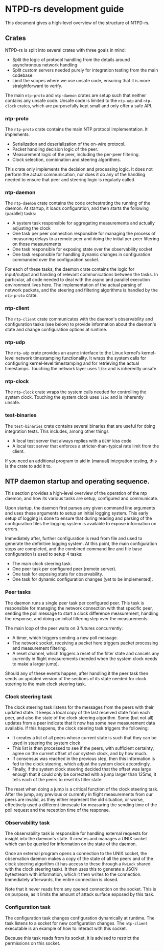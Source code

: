 # NTPD-rs development guide

This document gives a high-level overview of the structure of NTPD-rs.

## Crates

NTPD-rs is split into several crates with three goals in mind:

 - Split the logic of protocol handling from the details around asynchronous network handling
 - Split custom servers needed purely for integration testing from the main codebase
 - Limit the scopes where we use unsafe code, ensuring that it is more straightforward to verify.

The main `ntp-proto` and `ntp-daemon` crates are setup such that neither contains any unsafe code. Unsafe code is limited to the `ntp-udp` and `ntp-clock` crates, which are purposefully kept small and only offer a safe API.

### ntp-proto

The `ntp-proto` crate contains the main NTP protocol implementation. It implements:
 - Serialization and deserialization of the on-wire protocol.
 - Packet handling decision logic of the peer.
 - Measurement logic of the peer, including the per-peer filtering.
 - Clock selection, combination and steering algorithms.

This crate only implements the decision and processing logic. It does not perform the actual communication, nor does it do any of the handling needed to ensure that peer and steering logic is regularly called.

### ntp-daemon

The `ntp-daemon` crate contains the code orchestrating the running of the daemon. At startup, it loads configuration, and then starts the following (parallel) tasks:
 - A system task responsible for aggregating measurements and actually adjusting the clock
 - One task per peer connection responsible for managing the process of measuring delays to a remote peer and doing the initial per-peer filtering on those measurements
 - One task responsible for exposing state over the observability socket
 - One task responsible for handling dynamic changes in configuration commanded over the configuration socket.

For each of these tasks, the daemon crate contains the logic for input/output and handing of relevant communications between the tasks. In particular, all code needed to deal with the async and parallel execution environment lives here. The implementation of the actual parsing of network packets, and the steering and filtering algorithms is handled by the `ntp-proto` crate.

### ntp-client

The `ntp-client` crate communicates with the daemon's observability and configuration tasks (see below) to provide information about the daemon's state and change configuration options at runtime. 

### ntp-udp

The `ntp-udp` crate provides an async interface to the Linux kernel's kernel-level network timestamping functionality. It wraps the system calls for configuring kernel-level timestamping and for retrieving the actual timestamps. Touching the network layer uses `libc` and is inherently unsafe.

### ntp-clock

The `ntp-clock` crate wraps the system calls needed for controlling the system clock. Touching the system clock uses `libc` and is inherently unsafe.

### test-binaries

The `test-binaries` crate contains several binaries that are useful for doing integration tests. This includes, among other things
 - A local test server that always replies with a `DENY` kiss code
 - A local test server that enforces a stricter-than-typical rate limit from the client.

If you need an additional program to aid in (manual) integration testing, this is the crate to add it to.

## NTP daemon startup and operating sequence.

This section provides a high-level overview of the operation of the ntp daemon, and how its various tasks are setup, configured and communicate.

Upon startup, the daemon first parses any given command line arguments and uses these arguments to setup an initial logging system. This early setup of logging is done to ensure that during reading and parsing of the configuration files the logging system is available to expose information on errors.

Immediately after, further configuration is read from file and used to generate the definitive logging system. At this point, the main configuration steps are completed, and the combined command line and file base configuration is used to setup 4 tasks:
 - The main clock steering task.
 - One peer task per configured peer (remote server).
 - One task for exposing state for observability.
 - One task for dynamic configuration changes (yet to be implemented).

### Peer tasks

The daemon runs a single peer task per configured peer. This task is responsible for managing the network connection with that specific peer, sending the poll message to start a clock difference measurement, handling the response, and doing an initial filtering step over the measurements.

The main loop of the peer waits on 3 futures concurrently:
 - A timer, which triggers sending a new poll message.
 - The network socket, receiving a packet here triggers packet processing and measurement filtering.
 - A reset channel, which triggers a reset of the filter state and cancels any currently in flight measurements (needed when the system clock needs to make a larger jump).

Should any of these events happen, after handling it the peer task then sends an updated version of the sections of its state needed for clock steering to the main clock steering task.

### Clock steering task

The clock steering task listens for the messages from the peers with their updated state. It keeps a local copy of the last received state from each peer, and also the state of the clock steering algorithm. Some (but not all) updates from a peer indicate that it now has some new measurement data available. If this happens, the clock steering task triggers the following:
 - It creates a list of all peers whose current state is such that they can be used in steering the system clock
 - This list is then processed to see if the peers, with sufficient certainty, agree on the current offset of our system clock, and by how much.
 - If consensus was reached in the previous step, then this information is fed to the clock steering, which adjust the system clock accordingly.
 - Finally, if the system clock steering decided that the offset was large enough that it could only be corrected with a jump larger than 125ms, it tells each of the peers to reset its filter state.

The reset when doing a jump is a critical function of the clock steering task. After the jump, any previous or currently in flight measurements from our peers are invalid, as they either represent the old situation, or worse, effectively used a different timescale for measuring the sending time of the poll request and the reception time of the response.

### Observability task

The observability task is responsible for handling external requests for insight into the daemon's state. It creates and manages a UNIX socket which can be queried for information on the state of the daemon.

Once an external program opens a connection to the UNIX socket, the observation daemon makes a copy of the state of all the peers and of the clock steering algorithm (it has access to these through a `RwLock` shared with the clock steering task). It then uses this to generate a JSON bytestream with information, which it then writes to the connection. Immediately afterwards, the entire connection is closed.

Note that it never reads from any opened connection on the socket. This is on purpose, as it limits the amount of attack surface exposed by this task.

### Configuration task

The configuration task changes configuration dynamically at runtime. The task listens to a socket
for new configuration changes. The `ntp-client` executable is an example of how to interact with 
this socket.

Because this task reads from its socket, it is advised to restrict the permissions on this socket. 
